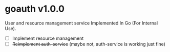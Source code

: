 # goauth v1.0.0

User and resource management service Implemented In Go (For Internal Use).

- [ ] Implement resource management
- [ ] ~~Reimplement auth-service~~ (maybe not, auth-service is working just fine)
